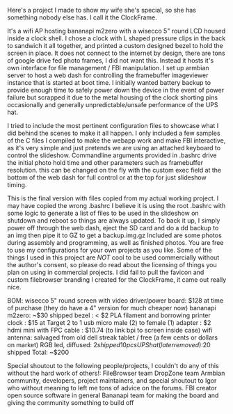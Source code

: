 Here's a project I made to show my wife she's special, so she has something nobody else has. I call it the ClockFrame.

It's a wifi AP hosting bananapi m2zero with a wisecco 5" round LCD housed inside a clock shell. I chose a clock with L shaped pressure clips in the back to sandwich it all together, and printed a custom designed bezel to hold the screen in place.
It does not connect to the internet by design, there are tons of google drive fed photo frames, I did not want this. Instead it hosts it's own interface for file management / FBI manipulation.
I set up armbian server to host a web dash for controlling the framebuffer imageviewer instance that is started at boot time.
I initially wanted battery backup to provide enough time to safely power down the device in the event of power failure but scrapped it due to the metal housing of the clock shorting pins occasionally and generally unpredictable/unsafe performance of the UPS hat.

I tried to include the most pertinent configuration files to showcase what I did behind the scenes to make it all happen.
I only included a few samples of the C files I compiled to make the webapp work and make FBI interactive, as it's very simple and just pretends we are using an attached keyboard to control the slideshow.
Commandline arguments provided in .bashrc drive the initial photo hold time and other parameters such as framebuffer resolution. this can be changed on the fly with the custom exec field at the bottom of the web dash for full control or at the top for just slideshow timing.

This is the final version with files copied from my actual working project. I may have copied the wrong .bashrc I  believe it is using the root .bashrc with some logic to generate a list of files to be used in the slideshow on shutdown and reboot so things are always updated.
To back it up, I simply power off through the web dash, eject the SD card and do a dd backup to an img then pipe it to GZ to get a backup.img.gz
Included are some photos during assembly and programming, as well as finished photos.
You are free to use my configurations for your own projects as you like.
Some of the things I used in this project are *NOT* cool to be used commercially without the author's consent, so please do read about the licensing of things you plan on using in commercial projects.
I did fail to pull the favicon and custom filebrowser branding I created for the ClockFrame, it came out really nice.

BOM:
wisecco 5" round screen with video driver/power board: $128 at time of purchase (they do have a 4" version for much cheaper now)
bananapi m2zero: ~$30 shipped
bezel : < $2 PLA filament and borrowing printer
clock : $15 at Target
2 to 1 usb micro male (2) to female (1) adapter : $2
hdmi mini with FPC cable : $10.74 (to link bpi to screen inside case)
wifi antenna: salvaged from old dell streak tablet / free (a few cents or dollars on market)
RGB led, diffused: $2 shipped 10pcs
UPS hat (later removed):$20 shipped
Total: ~$200

Special shoutout to the following people/projects, I couldn't do any of this without the hard work of others!:
FileBrowser team
DropZone team
Armbian community, developers, project maintainers, and special shoutout to Igor who without meaning to left me tons of advice on the forums.
FBI creator 
open source software in general
Bananapi team for making the board and giving the community something to build off
